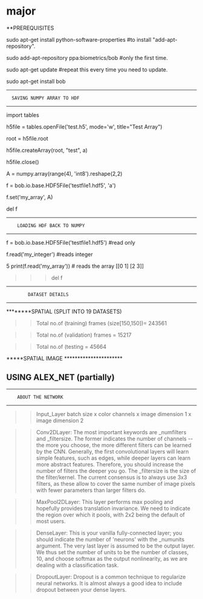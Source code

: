 # major
**PREREQUISITES

sudo apt-get install python-software-properties #to install "add-apt-repository".

sudo add-apt-repository ppa:biometrics/bob #only the first time.

sudo apt-get update #repeat this every time you need to update.

sudo apt-get install bob

******************************************************
      SAVING NUMPY ARRAY TO HDF

*****************************************************

import tables

h5file = tables.openFile('test.h5', mode='w', title="Test Array")

root = h5file.root

h5file.createArray(root, "test", a)

h5file.close()

A = numpy.array(range(4), 'int8').reshape(2,2)

f = bob.io.base.HDF5File('testfile1.hdf5', 'a')

f.set('my_array', A)

del f



*********************************************
        LOADING HDF BACK TO NUMPY

*********************************************

f = bob.io.base.HDF5File('testfile1.hdf5') #read only

f.read('my_integer') #reads integer

5
print(f.read('my_array')) # reads the array
[[0 1]
 [2 3]]

>>> del f

*********************************************
            DATASET DETAILS
**********************************************
********SPATIAL (SPLIT INTO 19 DATASETS) 

>>Total no.of (training) frames (size[150,150])= 243561

>>Total no.of (validation) frames            = 15217

>>Total no.of (testing                       = 45664 


*****SPATIAL IMAGE **********************
>>>>>>>>>>>>>>>>>>>>>>>>>>>>>>>>>>>>>>>>>>>>>>>>>
USING ALEX_NET (partially)
-----------
*********************************
  		ABOUT THE NETWORK
**********************************

>>Input_Layer	batch size x color channels x image dimension 1 x image dimension 2

>>Conv2DLayer: The most important keywords are _numfilters and _filtersize. The former indicates the number of channels -- the more you choose, the more different filters can be learned by the CNN. Generally, the first convolutional layers will learn simple features, such as edges, while deeper layers can learn more abstract features. Therefore, you should increase the number of filters the deeper you go. The _filtersize is the size of the filter/kernel. The current consensus is to always use 3x3 filters, as these allow to cover the same number of image pixels with fewer parameters than larger filters do.

>>MaxPool2DLayer: This layer performs max pooling and hopefully provides translation invariance. We need to indicate the region over which it pools, with 2x2 being the default of most users.

>>DenseLayer: This is your vanilla fully-connected layer; you should indicate the number of 'neurons' with the _numunits argument. The very last layer is assumed to be the output layer. We thus set the number of units to be the number of classes, 10, and choose softmax as the output nonlinearity, as we are dealing with a classification task.

>>DropoutLayer: Dropout is a common technique to regularize neural networks. It is almost always a good idea to include dropout between your dense layers.

   


